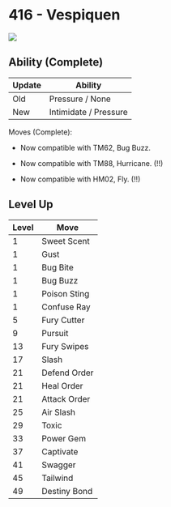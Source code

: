 # 416 - Vespiquen
![][416]

## Ability (Complete)

Update | Ability
---    | ---
Old    | Pressure / None
New    | Intimidate / Pressure

Moves (Complete):

 - Now compatible with TM62, Bug Buzz.

 - Now compatible with TM88, Hurricane. (!!)

 - Now compatible with HM02, Fly. (!!)

## Level Up

Level | Move
---   | ---
  1   | Sweet Scent
  1   | Gust
  1   | Bug Bite
  1   | Bug Buzz
  1   | Poison Sting
  1   | Confuse Ray
  5   | Fury Cutter
  9   | Pursuit
 13   | Fury Swipes
 17   | Slash
 21   | Defend Order
 21   | Heal Order
 21   | Attack Order
 25   | Air Slash
 29   | Toxic
 33   | Power Gem
 37   | Captivate
 41   | Swagger
 45   | Tailwind
 49   | Destiny Bond



[416]: /img/pokemon/416.png
